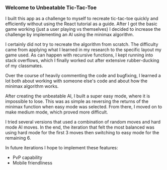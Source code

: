### Welcome to Unbeatable Tic-Tac-Toe

I built this app as a challenge to myself to recreate tic-tac-toe quickly and efficiently without using the React tutorial as a guide. After I got the basic game working (just a user playing vs themselves) I decided to increase the challenge by implementing an AI using the minimax algorithm.

I certainly did not try to recreate the algorithm from scratch. The difficulty came from applying what I learned in my research to the specific layout my game used. As can happen with recursive functions, I kept running into stack overflows, which I finally worked out after extensive rubber-ducking of my classmates.

Over the course of heavily commenting the code and bugfixing, I learned a lot both about working with someone else's code and about how the minimax algorithm works.

After creating the unbeatable AI, I built a super easy mode, where it is impossible to lose. This was as simple as reversing the returns of the minimax function when easy mode was selected. From there, I moved on to make medium mode, which proved more difficult.

I tried several versions that used a combination of random moves and hard mode AI moves. In the end, the iteration that felt the most balanced was using hard mode for the first 3 moves then switching to easy mode for the remaining 6. 

In future iterations I hope to implement these features:

* PvP capability
* Mobile friendliness
